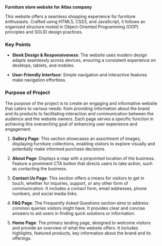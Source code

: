 **Furniture store website for Atlas company**

This website offers a seamless shopping experience for furniture enthusiasts. Crafted using HTML5, CSS3, and JavaScript, it follows an organized structure rooted in Object-Oriented Programming (OOP) principles and SOLID design practices.

### Key Points

- **Sleek Design & Responsiveness**: The website uses modern design adapts seamlessly across devices, ensuring a consistent experience on desktops, tablets, and mobiles.

- **User-Friendly Interface**: Simple navigation and interactive features make navigation effortless.

### Purpose of Project

The purpose of the project is to create an engaging and informative website that caters to various needs: from providing information about the brand and its products to facilitating interaction and communication between the audience and the website owners. Each page serves a specific function in achieving this overarching goal of enhancing user experience and engagement.

1. **Gallery Page**: This section showcases an assortment of images, displaying furniture collections, enabling visitors to explore visually and potentially make informed purchase decisions.

2. **About Page**: Displays a map with a pinpointed location of the business. Feature a prominent CTA button that directs users to take action, such as contacting the business.

3. **Contact Us Page**: This section offers a means for visitors to get in touch, whether for inquiries, support, or any other form of communication. It includes a contact form, email addresses, phone numbers, and social media links.

4. **FAQ Page**: The Frequently Asked Questions section aims to address common queries visitors might have. It provides clear and concise answers to aid users in finding quick solutions or information.

5. **Home Page**: The primary landing page, designed to welcome visitors and provide an overview of what the website offers. It includes highlights, featured products, key information about the brand and its offerings.
